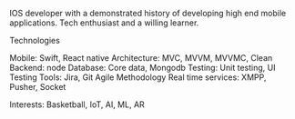 IOS developer with a demonstrated history of developing high end mobile applications. Tech enthusiast and a willing learner.

Technologies

Mobile: Swift, React native
Architecture: MVC, MVVM, MVVMC, Clean
Backend: node
Database: Core data, Mongodb
Testing: Unit testing, UI Testing
Tools: Jira, Git
Agile Methodology
Real time services: XMPP, Pusher, Socket


Interests: Basketball, IoT, AI, ML, AR

<!---
nitanta/nitanta is a ✨ special ✨ repository because its `README.md` (this file) appears on your GitHub profile.
You can click the Preview link to take a look at your changes.
--->
